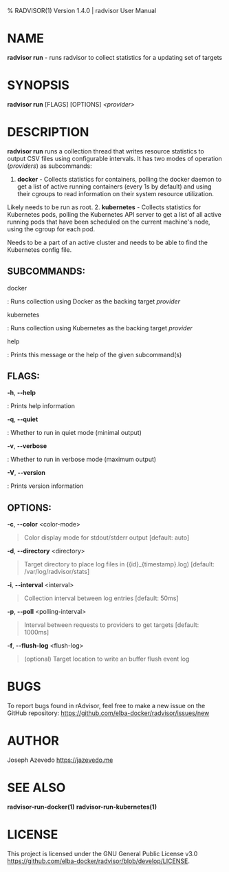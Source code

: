 % RADVISOR(1) Version 1.4.0 | radvisor User Manual

NAME
====

**radvisor run** - runs radvisor to collect statistics for a updating set of targets

SYNOPSIS
========

**radvisor run** \[FLAGS\] \[OPTIONS\] *\<provider\>*

DESCRIPTION
===========

**radvisor run** runs a collection thread that writes resource statistics to
output CSV files using configurable intervals. It has two modes of operation (*providers*) as subcommands:

1. **docker** - Collects statistics for containers, polling the docker daemon to get a list of active running containers (every 1s by default)
and using their cgroups to read information on their system resource utilization.

  Likely needs to be run as root.
2. **kubernetes** - Collects statistics for Kubernetes pods, polling the Kubernetes API server to get a list of all active running pods
that have been scheduled on the current machine's node, using the cgroup for each pod.

  Needs to be a part of an active cluster and needs to be able to find the Kubernetes config file.

SUBCOMMANDS:
------------

docker

:   Runs collection using Docker as the backing target *provider*

kubernetes

:   Runs collection using Kubernetes as the backing target *provider*

help

:   Prints this message or the help of the given subcommand(s)

FLAGS:
------

**-h**, **\--help**

:   Prints help information

**-q**, **\--quiet**

:   Whether to run in quiet mode (minimal output)

**-v**, **\--verbose**

:   Whether to run in verbose mode (maximum output)

**-V**, **\--version**

:   Prints version information

OPTIONS:
--------

**-c**, **\--color** \<color-mode\>

> Color display mode for stdout/stderr output \[default: auto\]

**-d**, **\--directory** \<directory\>

> Target directory to place log files in ({id}\_{timestamp}.log) \[default: /var/log/radvisor/stats\]

**-i**, **\--interval** \<interval\>

> Collection interval between log entries \[default: 50ms\]

**-p**, **\--poll** \<polling-interval\>

> Interval between requests to providers to get targets \[default: 1000ms\]

**-f**, **\--flush-log** \<flush-log\>

> (optional) Target location to write an buffer flush event log

BUGS
====

To report bugs found in rAdvisor, feel free to make a new issue on the GitHub repository:
<https://github.com/elba-docker/radvisor/issues/new>

AUTHOR
======

Joseph Azevedo <https://jazevedo.me>

SEE ALSO
========

**radvisor-run-docker(1)**
**radvisor-run-kubernetes(1)**

LICENSE
=======

This project is licensed under the GNU General Public License v3.0 <https://github.com/elba-docker/radvisor/blob/develop/LICENSE>.
